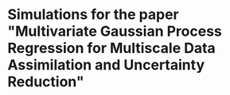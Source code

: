 # Simulations for the paper "Multivariate Gaussian Process Regression for Multiscale Data Assimilation and Uncertainty Reduction"

